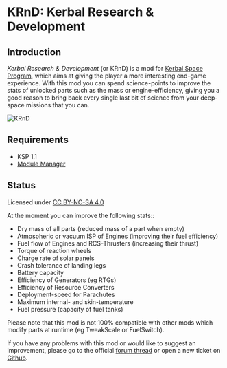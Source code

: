 # KRnD: Kerbal Research & Development

## Introduction

*Kerbal Research & Development* (or KRnD) is a mod for [Kerbal Space Program](https://kerbalspaceprogram.com), which aims at giving the player a more interesting end-game experience. With this mod you can spend science-points to improve the stats of unlocked parts such as the mass or engine-efficiency, giving you a good reason to bring back every single last bit of science from your deep-space missions that you can.

![KRnD](http://i.imgur.com/IFZ3Tvn.png)

## Requirements

+ KSP 1.1
+ [Module Manager](https://github.com/sarbian/ModuleManager)

## Status 

Licensed under [CC BY-NC-SA 4.0](https://creativecommons.org/licenses/by-nc-sa/4.0)

At the moment you can improve the following stats::
+ Dry mass of all parts (reduced mass of a part when empty)
+ Atmospheric or vacuum ISP of Engines (improving their fuel efficiency)
+ Fuel flow of Engines and RCS-Thrusters (increasing their thrust)
+ Torque of reaction wheels
+ Charge rate of solar panels
+ Crash tolerance of landing legs
+ Battery capacity
+ Efficiency of Generators (eg RTGs)
+ Efficiency of Resource Converters
+ Deployment-speed for Parachutes
+ Maximum internal- and skin-temperature
+ Fuel pressure (capacity of fuel tanks)

Please note that this mod is not 100% compatible with other mods which modify parts at runtime (eg TweakScale or FuelSwitch).

If you have any problems with this mod or would like to suggest an improvement, please go to the official [forum thread](http://forum.kerbalspaceprogram.com/index.php?/topic/128204-105-kerbal-research-development/) or open a new ticket on [Github](https://github.com/mmoench/KRnD).
